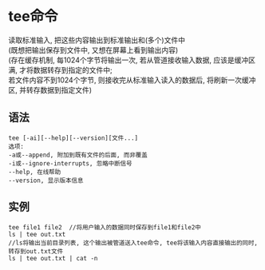 # tee命令

读取标准输入, 把这些内容输出到标准输出和(多个)文件中<br/>
(既想把输出保存到文件中, 又想在屏幕上看到输出内容)<br/>
(存在缓存机制, 每1024个字节将输出一次, 若从管道接收输入数据, 应该是缓冲区满, 才将数据转存到指定的文件中;<br/>
若文件内容不到1024个字节, 则接收完从标准输入读入的数据后, 将刷新一次缓冲区, 并转存数据到指定文件)<br/>

## 语法
```
tee [-ai][--help][--version][文件...]
选项:
-a或--append, 附加到既有文件的后面, 而非覆盖
-i或--ignore-interrupts, 忽略中断信号
--help, 在线帮助
--version, 显示版本信息
```

## 实例
```
tee file1 file2  //将用户输入的数据同时保存到file1和file2中
ls | tee out.txt
//ls将输出当前目录列表, 这个输出被管道送入tee命令, tee将该输入内容直接输出的同时, 转存到out.txt文件
ls | tee out.txt | cat -n
```

